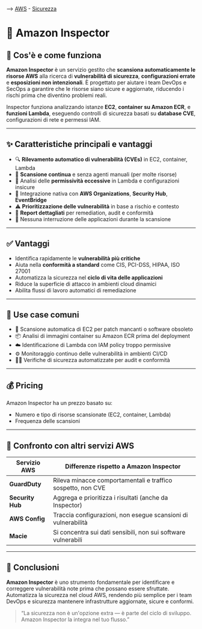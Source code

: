 --> [AWS](/00-Intro/AWS.md)  -  [Sicurezza](/09-Sicurezza-Compliance-Governance/Sicurezza-Compliance-Governance.md)
# 🧪 Amazon Inspector

## 📘 Cos'è e come funziona

**Amazon Inspector** è un servizio gestito che **scansiona automaticamente le risorse AWS** alla ricerca di **vulnerabilità di sicurezza**, **configurazioni errate** e **esposizioni non intenzionali**. È progettato per aiutare i team DevOps e SecOps a garantire che le risorse siano sicure e aggiornate, riducendo i rischi prima che diventino problemi reali.

Inspector funziona analizzando istanze **EC2**, **container su Amazon ECR**, e **funzioni Lambda**, eseguendo controlli di sicurezza basati su **database CVE**, configurazioni di rete e permessi IAM.

---

## ✨ Caratteristiche principali e vantaggi

- 🔍 **Rilevamento automatico di vulnerabilità (CVEs)** in EC2, container, Lambda
- 🔁 **Scansione continua** e senza agenti manuali (per molte risorse)
- 🔐 Analisi delle **permissività eccessive** in Lambda e configurazioni insicure
- 🧩 Integrazione nativa con **AWS Organizations**, **Security Hub**, **EventBridge**
- ⚠️ **Prioritizzazione delle vulnerabilità** in base a rischio e contesto
- 📜 **Report dettagliati** per remediation, audit e conformità
- 🚀 Nessuna interruzione delle applicazioni durante la scansione

---

## ✅ Vantaggi

- Identifica rapidamente le **vulnerabilità più critiche**
- Aiuta nella **conformità a standard** come CIS, PCI-DSS, HIPAA, ISO 27001
- Automatizza la sicurezza nel **ciclo di vita delle applicazioni**
- Riduce la superficie di attacco in ambienti cloud dinamici
- Abilita flussi di lavoro automatici di remediazione

---

## 🚀 Use case comuni

- 🔎 Scansione automatica di EC2 per patch mancanti o software obsoleto
- 📦 Analisi di immagini container su Amazon ECR prima del deployment
- ☁️ Identificazione di Lambda con IAM policy troppo permissive
- ⚙️ Monitoraggio continuo delle vulnerabilità in ambienti CI/CD
- 🧑‍💼 Verifiche di sicurezza automatizzate per audit e conformità

---

## 💰 Pricing

Amazon Inspector ha un prezzo basato su:

- Numero e tipo di risorse scansionate (EC2, container, Lambda)
- Frequenza delle scansioni

---

## 🔄 Confronto con altri servizi AWS

| Servizio AWS           | Differenze rispetto a Amazon Inspector                             |
|------------------------|---------------------------------------------------------------------|
| **GuardDuty**          | Rileva minacce comportamentali e traffico sospetto, non CVE         |
| **Security Hub**       | Aggrega e prioritizza i risultati (anche da Inspector)              |
| **AWS Config**         | Traccia configurazioni, non esegue scansioni di vulnerabilità       |
| **Macie**              | Si concentra sui dati sensibili, non sui software vulnerabili       |

---

## 📌 Conclusioni

**Amazon Inspector** è uno strumento fondamentale per identificare e correggere vulnerabilità note prima che possano essere sfruttate. Automatizza la sicurezza nel cloud AWS, rendendo più semplice per i team DevOps e sicurezza mantenere infrastrutture aggiornate, sicure e conformi.

> “La sicurezza non è un'opzione extra — è parte del ciclo di sviluppo. Amazon Inspector la integra nel tuo flusso.”

